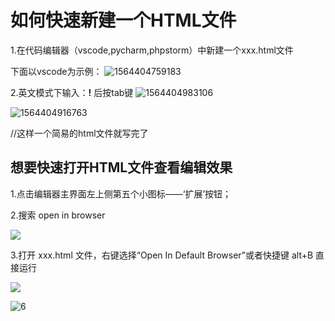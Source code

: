 # 如何快速新建一个HTML文件

1.在代码编辑器（vscode,pycharm,phpstorm）中新建一个xxx.html文件

下面以vscode为示例：
![1564404759183](C:\Users\22909\AppData\Roaming\Typora\typora-user-images\1564404759183.png)

2.英文模式下输入：**!**  后按tab键
![1564404983106](C:\Users\22909\AppData\Roaming\Typora\typora-user-images\1564404983106.png)

![1564404916763](C:\Users\22909\AppData\Roaming\Typora\typora-user-images\1564404916763.png)

//这样一个简易的html文件就写完了



## 想要快速打开HTML文件查看编辑效果

1.点击编辑器主界面左上侧第五个小图标——‘扩展’按钮；

2.搜索  open in browser

![](C:\Users\22909\Pictures\如何快速新建一个HTML文件图片\4.png)



3.打开  xxx.html  文件，右键选择“Open In Default Browser”或者快捷键 alt+B 直接运行

![](C:\Users\22909\Pictures\如何快速新建一个HTML文件图片\5.png)

![6](C:\Users\22909\Pictures\如何快速新建一个HTML文件图片\6.png)